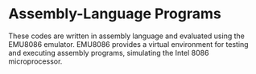 # Assembly-Language Programs
These codes are written in assembly language and evaluated using the EMU8086 emulator. EMU8086 provides a virtual environment for testing and executing assembly programs, simulating the Intel 8086 microprocessor.
